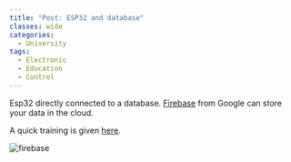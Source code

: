 ```yaml
---
title: "Post: ESP32 and database"
classes: wide
categories:
  - University
tags:
  - Electronic
  - Education
  - Control
---
```


Esp32 directly connected to a database. [Firebase](https://randomnerdtutorials.com/esp32-firebase-realtime-database/) from Google can store your data in the cloud.

A quick training is given [here](https://randomnerdtutorials.com/esp32-firebase-web-app/).

![firebase](https://i2.wp.com/randomnerdtutorials.com/wp-content/uploads/2021/08/ESP32-Getting-Started-Firebase.jpg?w=1280&quality=100&strip=all&ssl=1)

